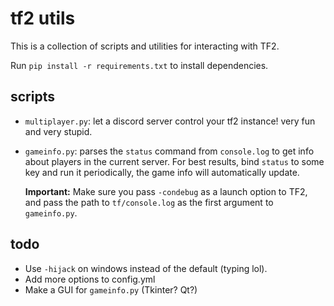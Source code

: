 # tf2 utils

This is a collection of scripts and utilities for interacting with TF2.

Run `pip install -r requirements.txt` to install dependencies.

## scripts

- `multiplayer.py`: let a discord server control your tf2 instance!
  very fun and very stupid.
- `gameinfo.py`: parses the `status` command from `console.log` to get
  info about players in the current server. For best results, bind
  `status` to some key and run it periodically, the game info will
  automatically update.

  **Important:** Make sure you pass `-condebug` as a launch option to
  TF2, and pass the path to `tf/console.log` as the first argument to
  `gameinfo.py`.


## todo

- Use `-hijack` on windows instead of the default (typing lol).
- Add more options to config.yml
- Make a GUI for `gameinfo.py` (Tkinter? Qt?)
